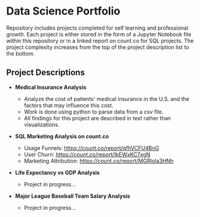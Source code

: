 # Data Science Portfolio
Repository includes projects completed for self learning and professional growth. Each project is either stored in the form of a Jupyter Notebook file within this repository or in a linked report on count.co for SQL projects. The project complexity increases from the top of the project description list to the bottom.

## Project Descriptions
- **Medical Insurance Analysis**
  + Analyze the cost of patients' medical insurance in the U.S. and the factors that may influence this cost.
  + Work is done using python to parse data from a csv file.
  + All findings for this project are described in text rather than visualizations.
  
- **SQL Marketing Analysis on count.co**
  + Usage Funnels: https://count.co/report/qfhVCFU4BnG
  + User Churn: https://count.co/report/IkEWxKC7xgN
  + Marketing Attribution: https://count.co/report/MGRloIa3HNh

- **Life Expectancy vs GDP Analysis**
  + Project in progress...

- **Major League Baseball Team Salary Analysis**
  + Project in progress...
